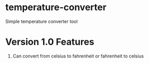 # temperature-converter
Simple temperature converter tool

Version 1.0 Features
====================
1. Can convert from celsius to fahrenheit or fahrenheit to celsius
